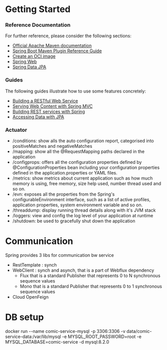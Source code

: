 # Getting Started

### Reference Documentation
For further reference, please consider the following sections:

* [Official Apache Maven documentation](https://maven.apache.org/guides/index.html)
* [Spring Boot Maven Plugin Reference Guide](https://docs.spring.io/spring-boot/docs/3.1.5/maven-plugin/reference/html/)
* [Create an OCI image](https://docs.spring.io/spring-boot/docs/3.1.5/maven-plugin/reference/html/#build-image)
* [Spring Web](https://docs.spring.io/spring-boot/docs/3.1.5/reference/htmlsingle/index.html#web)
* [Spring Data JPA](https://docs.spring.io/spring-boot/docs/3.1.5/reference/htmlsingle/index.html#data.sql.jpa-and-spring-data)

### Guides
The following guides illustrate how to use some features concretely:

* [Building a RESTful Web Service](https://spring.io/guides/gs/rest-service/)
* [Serving Web Content with Spring MVC](https://spring.io/guides/gs/serving-web-content/)
* [Building REST services with Spring](https://spring.io/guides/tutorials/rest/)
* [Accessing Data with JPA](https://spring.io/guides/gs/accessing-data-jpa/)


### Actuator
- /conditions: show alls the auto configuration report, categorised into positiveMatches and negativeMatches
- /mapping: show all the @RequestMapping paths declared in the application
- /configprops: offers all the configuration properties defined by @ConfigurationProperties bean including your 
  configuration properties defined in the application.properties or YAML files.
- /metrics: show metrics about current application such as how much memory is using, free memory, size help used, 
  number thread used and so on.
- /evn: exposes all the properties from the Spring's configurableEnvironment interface, such as a list of active 
  profiles, application properties, system environment variable and so on.
- /threaddump: display running thread details along with it's JVM stack
- /loggers: view and config the log level of your application at runtime
- /shutdown: be used to gracefully shut down the application

# Communication
Spring provides 3 libs for communication bw service
- RestTemplate : synch
- WebClient : synch and asynch, that is a part of Webflux dependency
  - Flux that is a standard Publisher that represents 0 to N synchronous sequence values
  - Mono that is a standard Publisher that represents 0 to 1 synchronous sequence values
- Cloud OpenFeign

# DB setup
docker run --name comic-service-mysql -p 3306:3306 -v data/comic-service-data:/var/lib/mysql -e MYSQL_ROOT_PASSWORD=root -e MYSQL_DATABASE=comic-service -d mysql:8.2.0



